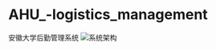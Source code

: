 # AHU_-logistics_management
安徽大学后勤管理系统
![系统架构](https://raw.githubusercontent.com/y19941115mx/AHU_-logistics_management/master/assets/jiagou1.png)
